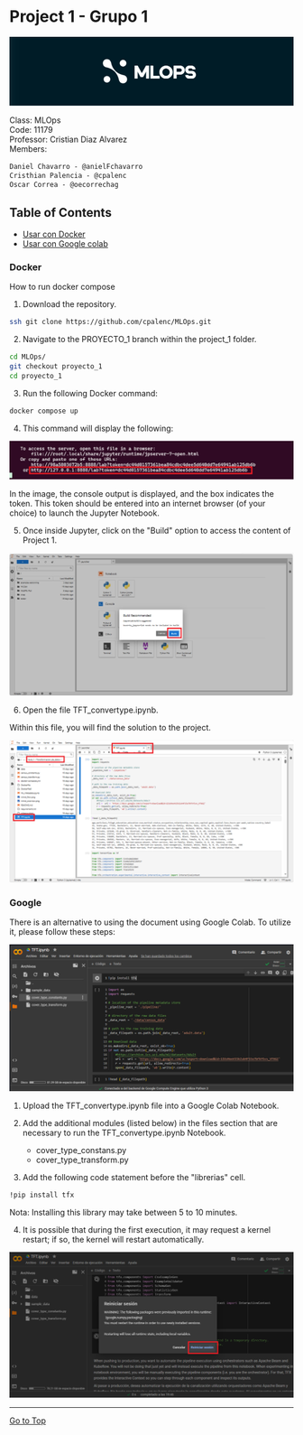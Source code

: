 # Project 1 - Grupo 1

![alt text](https://github.com/oecorrechag/MLOps/blob/main/images/logo.PNG)

Class: MLOps <br>
Code: 11179 <br>
Professor: Cristian Diaz Alvarez <br>
Members:

    Daniel Chavarro - @anielFchavarro
    Cristhian Palencia - @cpalenc
    Oscar Correa - @oecorrechag

## Table of Contents

- [Usar con Docker](#Docker)
- [Usar con Google colab](#Google)

### Docker

How to run docker compose

1. Download the repository.

```bash
ssh git clone https://github.com/cpalenc/MLOps.git
```

2. Navigate to the PROYECTO_1 branch within the project_1 folder.

```bash
cd MLOps/
git checkout proyecto_1
cd proyecto_1
```

3. Run the following Docker command:

```bash
docker compose up
```

4. This command will display the following:

![alt text](https://github.com/oecorrechag/MLOps/blob/main/images/open_html.png)

In the image, the console output is displayed, and the box indicates the token. This token should be entered into an internet browser (of your choice) to launch the Jupyter Notebook.

5. Once inside Jupyter, click on the "Build" option to access the content of Project 1. 

![alt text](https://github.com/oecorrechag/MLOps/blob/main/images/open_jupyter.png)

6. Open the file TFT_convertype.ipynb.

Within this file, you will find the solution to the project. 

![alt text](https://github.com/oecorrechag/MLOps/blob/main/images/open_project.PNG)

### Google

There is an alternative to using the document using Google Colab. To utilize it, please follow these steps:

![alt text](https://github.com/oecorrechag/MLOps/blob/main/images/google.PNG)

1. Upload the TFT_convertype.ipynb file into a Google Colab Notebook.

2. Add the additional modules (listed below) in the files section that are necessary to run the TFT_convertype.ipynb Notebook.

    - cover_type_constans.py
    - cover_type_transform.py

3. Add the following code statement before the "librerias" cell.

```bash
!pip install tfx
```
Nota: Installing this library may take between 5 to 10 minutes.

4. It is possible that during the first execution, it may request a kernel restart; if so, the kernel will restart automatically.

![alt text](https://github.com/oecorrechag/MLOps/blob/main/images/google_kernel.PNG)

<hr>

[Go to Top](#Table-of-Contents)
